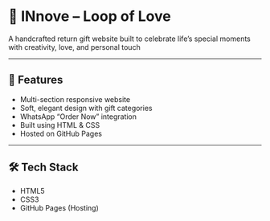 # 🎁 INnove – Loop of Love

A handcrafted return gift website built to celebrate life’s special moments with creativity, love, and personal touch

---

## 🌟 Features
- Multi-section responsive website
- Soft, elegant design with gift categories
- WhatsApp “Order Now” integration
- Built using HTML & CSS
- Hosted on GitHub Pages
---

## 🛠 Tech Stack
- HTML5  
- CSS3  
- GitHub Pages (Hosting)


